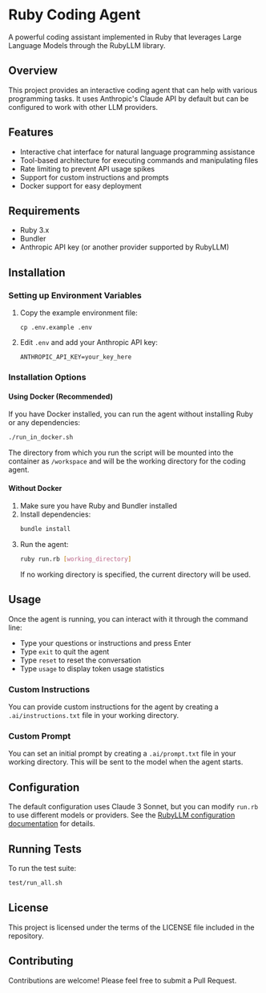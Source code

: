 # Ruby Coding Agent

A powerful coding assistant implemented in Ruby that leverages Large Language Models through the RubyLLM library.

## Overview

This project provides an interactive coding agent that can help with various programming tasks. It uses Anthropic's Claude API by default but can be configured to work with other LLM providers.

## Features

- Interactive chat interface for natural language programming assistance
- Tool-based architecture for executing commands and manipulating files
- Rate limiting to prevent API usage spikes
- Support for custom instructions and prompts
- Docker support for easy deployment

## Requirements

- Ruby 3.x
- Bundler
- Anthropic API key (or another provider supported by RubyLLM)

## Installation

### Setting up Environment Variables

1. Copy the example environment file:
   ```
   cp .env.example .env
   ```

2. Edit `.env` and add your Anthropic API key:
   ```
   ANTHROPIC_API_KEY=your_key_here
   ```

### Installation Options

#### Using Docker (Recommended)

If you have Docker installed, you can run the agent without installing Ruby or any dependencies:

```bash
./run_in_docker.sh
```

The directory from which you run the script will be mounted into the container as `/workspace` and will be the working directory for the coding agent.

#### Without Docker

1. Make sure you have Ruby and Bundler installed
2. Install dependencies:
   ```bash
   bundle install
   ```
3. Run the agent:
   ```bash
   ruby run.rb [working_directory]
   ```
   If no working directory is specified, the current directory will be used.

## Usage

Once the agent is running, you can interact with it through the command line:

- Type your questions or instructions and press Enter
- Type `exit` to quit the agent
- Type `reset` to reset the conversation
- Type `usage` to display token usage statistics

### Custom Instructions

You can provide custom instructions for the agent by creating a `.ai/instructions.txt` file in your working directory.

### Custom Prompt

You can set an initial prompt by creating a `.ai/prompt.txt` file in your working directory. This will be sent to the model when the agent starts.

## Configuration

The default configuration uses Claude 3 Sonnet, but you can modify `run.rb` to use different models or providers. See the [RubyLLM configuration documentation](https://rubyllm.com/configuration) for details.

## Running Tests

To run the test suite:

```bash
test/run_all.sh
```

## License

This project is licensed under the terms of the LICENSE file included in the repository.

## Contributing

Contributions are welcome! Please feel free to submit a Pull Request.